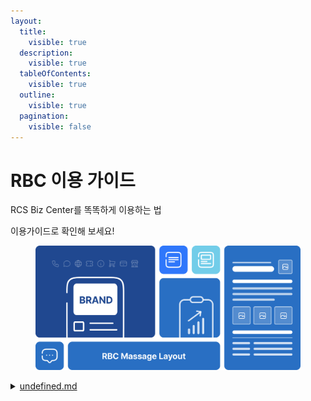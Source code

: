```yaml
---
layout:
  title:
    visible: true
  description:
    visible: true
  tableOfContents:
    visible: true
  outline:
    visible: true
  pagination:
    visible: false
---
```


# RBC 이용 가이드







RCS Biz Center를 똑똑하게 이용하는 법

이용가이드로 확인해 보세요!

<figure><img src=".gitbook/assets/guide_main.fefa30e7.png" alt=""><figcaption></figcaption></figure>

<details>

<summary><a data-mention href="rcs/undefined.md">undefined.md</a></summary>



</details>
